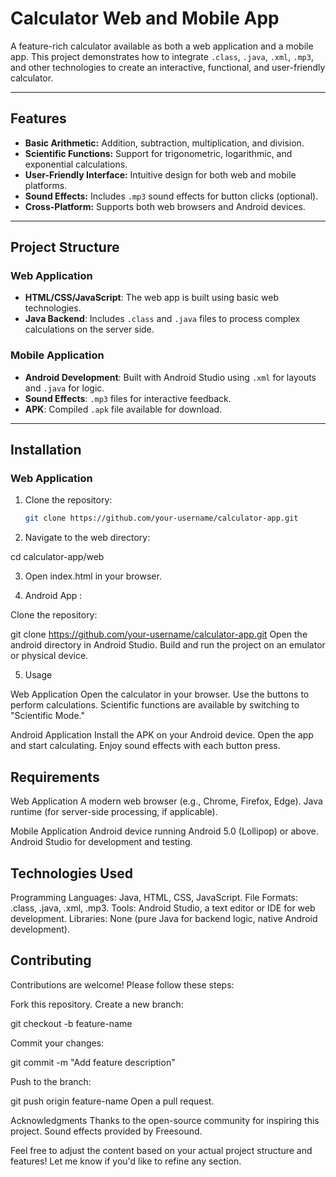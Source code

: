 # Calculator Web and Mobile App

A feature-rich calculator available as both a web application and a mobile app. This project demonstrates how to integrate `.class`, `.java`, `.xml`, `.mp3`, and other technologies to create an interactive, functional, and user-friendly calculator.

---

## Features
- **Basic Arithmetic:** Addition, subtraction, multiplication, and division.
- **Scientific Functions:** Support for trigonometric, logarithmic, and exponential calculations.
- **User-Friendly Interface:** Intuitive design for both web and mobile platforms.
- **Sound Effects:** Includes `.mp3` sound effects for button clicks (optional).
- **Cross-Platform:** Supports both web browsers and Android devices.

---

## Project Structure

### Web Application
- **HTML/CSS/JavaScript**: The web app is built using basic web technologies.
- **Java Backend**: Includes `.class` and `.java` files to process complex calculations on the server side.

### Mobile Application
- **Android Development**: Built with Android Studio using `.xml` for layouts and `.java` for logic.
- **Sound Effects**: `.mp3` files for interactive feedback.
- **APK**: Compiled `.apk` file available for download.

---

## Installation

### Web Application
1. Clone the repository:
   ```bash
   git clone https://github.com/your-username/calculator-app.git

2. Navigate to the web directory:
   
cd calculator-app/web

3. Open index.html in your browser.

4. Android App :
   
Clone the repository:

git clone https://github.com/your-username/calculator-app.git
Open the android directory in Android Studio.
Build and run the project on an emulator or physical device.

5. Usage
   
Web Application
Open the calculator in your browser.
Use the buttons to perform calculations.
Scientific functions are available by switching to "Scientific Mode."

Android Application
Install the APK on your Android device.
Open the app and start calculating.
Enjoy sound effects with each button press.

## Requirements

Web Application
A modern web browser (e.g., Chrome, Firefox, Edge).
Java runtime (for server-side processing, if applicable).

Mobile Application
Android device running Android 5.0 (Lollipop) or above.
Android Studio for development and testing.

## Technologies Used

Programming Languages: Java, HTML, CSS, JavaScript.
File Formats: .class, .java, .xml, .mp3.
Tools: Android Studio, a text editor or IDE for web development.
Libraries: None (pure Java for backend logic, native Android development).


## Contributing
Contributions are welcome! Please follow these steps:

Fork this repository.
Create a new branch:

git checkout -b feature-name

Commit your changes:

git commit -m "Add feature description"

Push to the branch:

git push origin feature-name
Open a pull request.


Acknowledgments
Thanks to the open-source community for inspiring this project.
Sound effects provided by Freesound.

Feel free to adjust the content based on your actual project structure and features! Let me know if you'd like to refine any section.





